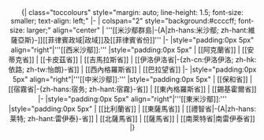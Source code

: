 <div style="text-align: center; clear:both; margin: 1.5em 0em">
{| class="toccolours" style="margin: auto; line-height: 1.5; font-size: smaller; text-align: left;"
|-
| colspan="2" style="background:#ccccff; font-size: larger;" align="center" | '''[[米沙鄢群島|-{A|zh-hans:米沙鄢; zh-hant:維薩亞斯}-]][[菲律賓政域|政域]]及[[菲律賓省份]]'''
|-
|style="padding:0px 5px" align="right"|'''[[西米沙鄢]]:''' 
|style="padding:0px 5px" | [[阿克蘭省]] &#124; [[安蒂克省]] &#124; [[卡皮茲省]] &#124; [[吉馬拉斯省]] &#124; [[伊洛伊洛省|-{zh-cn:伊洛伊洛; zh-hk:依路; zh-tw:怡朗}-省]] &#124; [[西內格羅斯省]] &#124; [[巴拉望省]]
|-
|style="padding:0px 5px" align="right"|'''[[中米沙鄢]]:''' 
|style="padding:0px 5px" | [[保和省]] &#124; [[宿霧省|-{zh-hans:宿务; zh-hant:宿霧}-省]] &#124; [[東內格羅斯省]] &#124; [[錫基霍爾省]]
|-
|style="padding:0px 5px" align="right"|'''[[東米沙鄢]]:''' 
|style="padding:0px 5px" | [[比利蘭省]] &#124; [[東薩馬省]] &#124; [[禮智省|-{A|zh-hans:莱特; zh-hant:雷伊泰}-省]] &#124; [[北薩馬省]] &#124; [[薩馬省]] &#124; [[南萊特省|南雷伊泰省]]
|}
</div>